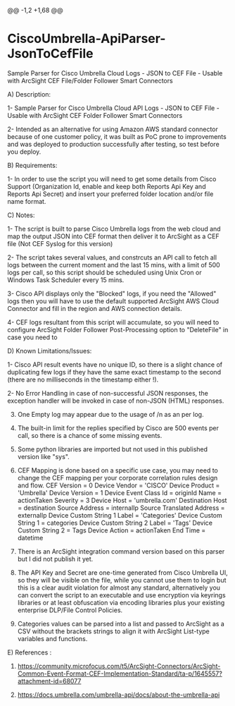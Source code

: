 @@ -1,2 +1,68 @@
# CiscoUmbrella-ApiParser-JsonToCefFile
 Sample Parser for Cisco Umbrella Cloud Logs - JSON to CEF File - Usable with ArcSight CEF File/Folder Follower Smart Connectors

A) Description:

1- Sample Parser for Cisco Umbrella Cloud API Logs - JSON to CEF File - Usable with ArcSight CEF Folder Follower Smart Connectors

2- Intended as an alternative for using Amazon AWS standard connector because of one customer policy, it was built as PoC prone to improvements and was deployed to production successfully after testing, so test before you deploy.


B) Requirements:

1- In order to use the script you will need to get some details from Cisco Support (Organization Id, enable and keep both Reports Api Key and Reports Api Secret) and insert your preferred folder location and/or file name format.


C) Notes:
 
 1- The script is built to parse Cisco Umbrella logs from the web cloud and map the output JSON into CEF format then deliver it to ArcSight as a CEF file (Not CEF Syslog for this version)
 
 2- The script takes several values, and constrcuts an API call to fetch all logs between the current moment and the last 15 mins, with a limit of 500 logs per call, so this script should be scheduled using Unix Cron or Windows Task Scheduler every 15 mins.
 
 3- Cisco API displays only the "Blocked" logs, if you need the "Allowed" logs then you will have to use the default supported ArcSight AWS Cloud Connector and fill in the region and AWS connection details.
 
 4- CEF logs resultant from this script will accumulate, so you will need to configure ArcSight Folder Follower Post-Processing option to "DeleteFile" in case you need to 


D) Known Limitations/Issues:


1- Cisco API result events have no unique ID, so there is a slight chance of duplicating few logs if they have the same exact timestamp to the second (there are no milliseconds in the timestamp either !).

2- No Error Handling in case of non-successful JSON responses, the exception handler will be invoked in case of non-JSON (HTML) responses.

3. One Empty log may appear due to the usage of /n as an per log.

4. The built-in limit for the replies specified by Cisco are 500 events per call, so there is a chance of some missing events.

5. Some python libraries are imported but not used in this published version like "sys".

6. CEF Mapping is done based on a specific use case, you may need to change the CEF mapping per your corporate correlation rules design and flow.
CEF Version                     =   0
Device Vendor                   =   'CISCO'
Device Product                  =   'Umbrella'
Device Version                  =   1
Device Event Class Id           =   originId
Name                            =   actionTaken
Severity                        =   3
Device Host                     =   'umbrella.com'
Destination Host                =   destination
Source Address                  =   internalIp
Source Translated Address       =   externalIp
Device Custom String 1 Label    =   'Categories'
Device Custom String 1          =   categories
Device Custom String 2 Label    =   'Tags'
Device Custom String 2          =   Tags
Device Action                   =   actionTaken
End Time                        =   datetime

7. There is an ArcSight integration command version based on this parser but I did not publish it yet.

8. The API Key and Secret are one-time generated from Cisco Umbrella UI, so they will be visible on the file, while you cannot use them to login but this is a clear audit violation for almost any standard, alternatively you can convert the script to an executable and use encryption via keyrings libraries or at least obfuscation via encoding libraries plus your existing enterprise DLP/File Control Policies.

9. Categories values can be parsed into a list and passed to ArcSight as a CSV without the brackets strings to align it with ArcSight List-type variables and functions.

E) References :

1. https://community.microfocus.com/t5/ArcSight-Connectors/ArcSight-Common-Event-Format-CEF-Implementation-Standard/ta-p/1645557?attachment-id=68077

2. https://docs.umbrella.com/umbrella-api/docs/about-the-umbrella-api
